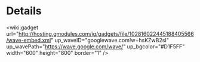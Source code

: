# Details #

<wiki:gadget url="http://hosting.gmodules.com/ig/gadgets/file/102816022445188405566/wave-embed.xml" up\_waveID="googlewave.com!w+hsKZwB2sI" up\_wavePath="https://wave.google.com/wave/" up\_bgcolor="#D1F5FF" width="600" height="800" border="1" />